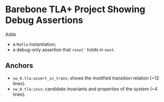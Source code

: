 # Barebone TLA+ Project Showing Debug Assertions

Adds

- a `Matla` instantiation;
- a debug-only assertion that `reset'` holds in `next`.

## Anchors

- `sw_0.tla:assert_in_trans`: shows the modified transition relation (~12 lines).
- `sw_0.tla:invs`: candidate invariants and properties of the system (~4 lines).

